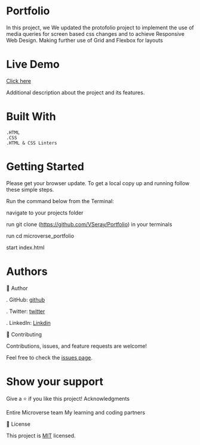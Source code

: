# Portfolio
In this project, we We updated the protofolio project to implement the use of media queries for screen based css changes and to achieve Responsive Web Design. Making further use of Grid and Flexbox for layouts

# Live Demo
[Click here](https://vseray.github.io/Portfolio/)

Additional description about the project and its features.

# Built With

    .HTML
    .CSS
    .HTML & CSS Linters

# Getting Started

Please get your browser update. To get a local copy up and running follow these simple steps.

Run the command below from the Terminal:

navigate to your projects folder

run git clone (https://github.com/VSeray/Portfolio) in your terminals

run cd microverse_portfolio

start index.html

# Authors

👤 Author

. GitHub: [github](https://github.com/VSeray)

. Twitter: [twitter](https://twitter.com/home)

. LinkedIn: [Linkdin](https://www.linkedin.com/in/vana-seraydarian-936687191/?lipi=urn%3Ali%3Apage%3Ad_flagship3_feed%3BNyso4dw6Tz6UBL%2Fqkjvtvw%3D%3D)

🤝 Contributing

Contributions, issues, and feature requests are welcome!

Feel free to check the [issues page](https://github.com/microverseinc/readme-template/issues). 

# Show your support

Give a ⭐️ if you like this project! Acknowledgments

Entire Microverse team
My learning and coding partners

📝 License

This project is [MIT](https://github.com/microverseinc/readme-template/blob/master/MIT.md) licensed.
